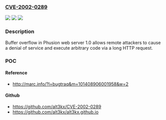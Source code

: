 ### [CVE-2002-0289](https://cve.mitre.org/cgi-bin/cvename.cgi?name=CVE-2002-0289)
![](https://img.shields.io/static/v1?label=Product&message=n%2Fa&color=blue)
![](https://img.shields.io/static/v1?label=Version&message=n%2Fa&color=blue)
![](https://img.shields.io/static/v1?label=Vulnerability&message=n%2Fa&color=brighgreen)

### Description

Buffer overflow in Phusion web server 1.0 allows remote attackers to cause a denial of service and execute arbitrary code via a long HTTP request.

### POC

#### Reference
- http://marc.info/?l=bugtraq&m=101408906001958&w=2

#### Github
- https://github.com/alt3kx/CVE-2002-0289
- https://github.com/alt3kx/alt3kx.github.io

